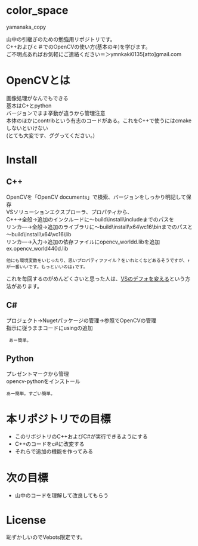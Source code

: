 # color_space
yamanaka_copy

山中の引継ぎのための勉強用リポジトリです。<br>
C++およびｃ＃でのOpenCVの使い方(基本のキ)を学びます。<br>
ご不明点あればお気軽にご連絡ください＝＞ymnkaki0135[atto]gmail.com<br>
 
# OpenCVとは
画像処理がなんでもできる<br>
基本はC+とpython<br>
バージョンでまま挙動が違うから管理注意<br>
本体のほかにcontribという有志のコードがある。これをC++で使うにはcmakeしないといけない<br>
(とても大変です、ググってください。)<br>
 
# Install
## C++
OpenCVを「OpenCV documents」で検索、バージョンをしっかり明記して保存<br>
VSソリューションエクスプローラ、プロパティから、<br>
C++->全般->追加のインクルードに～build\install\includeまでのパスを<br>
リンカ―->全般->追加のライブラリに～build\install\x64\vc16\binまでのパスと～build\install\x64\vc16\lib<br>
リンカ―->入力->追加の依存ファイルにopencv_world<version>d.libを追加 ex.opencv_world440d.lib<br>
 ```
 他にも環境変数をいじったり、思いプロパティファイル？をいれとくなどあるそうですが、↑が一番いいです。もっといいのは↓です。
```
これを毎回するのがめんどくさいと思った人は、[VSのデフォを変える](https://detail.chiebukuro.yahoo.co.jp/qa/question_detail/q11111008231)という方法があります。<br>

 ## C#
 プロジェクト->Nugetパッケージの管理->参照でOpenCVの管理<br>
 指示に従うままコードにusingの追加<br>
```
 あー簡単。
```
 ## Python
 プレゼントマークから管理<br>
 opencv-pythonをインストール<br>
 ```
 あー簡単。すごい簡単。
```
 
 # 本リポジトリでの目標
 * このリポジトリのC++およびC#が実行できるようにする
 * C++のコードをc#に改変する
 * それらで追加の機能を作ってみる
 
 # 次の目標
 * 山中のコードを理解して改良してもらう
 
# License
恥ずかしいのでVebots限定です。
